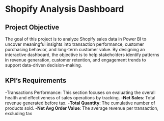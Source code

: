 # Shopify Analysis Dashboard
## Project Objective
The goal of this project is to analyze Shopify sales data in Power BI to uncover meaningful insights into transaction performance, customer purchasing behavior, and long-term customer value. By designing an interactive dashboard, the objective is to help stakeholders identify patterns in revenue generation, customer retention, and engagement trends to support data-driven decision-making.

## KPI’s Requirements
-Transactions Performance: This section focuses on evaluating the overall health and effectiveness of sales operations by tracking.
            -**Net Sales**: Total revenue generated before tax.
            -**Total Quantity**: The cumulative number of products sold.
            -**Net Avg Order Value**: The average revenue per transaction, excluding tax
